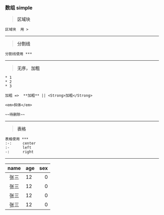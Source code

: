 <!--
 * @Description: 
 * @Author: wangqi
 * @Date: 2019-12-14 17:55:42
 * @LastEditTime: 2019-12-14 18:29:03
 -->
 
<h3>数组 simple</h3>

>**区域块**
```
区域块  用 >
```
***


>**分割线**
```
分割线使用 ***
```
***

>**无序， 加粗**
```
* 1
* 2
* 3

加粗 =>  **加粗** || <Strong>加粗</Strong> 

<em>斜体</em>

~~待删除~~
```
***

>**表格**
```
表格使用 ***
:-:     center
:-      left
-:      right
```
***
| name | age | sex |
|:----:|:----|----:|
| 张三 | 12  |   0 |
| 张三 | 12  |   0 |
| 张三 | 12  |   0 |
| 张三 | 12  |   0 |



